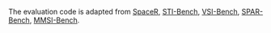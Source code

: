 The evaluation code is adapted from [SpaceR](https://github.com/OuyangKun10/SpaceR), [STI-Bench](https://github.com/MINT-SJTU/STI-Bench), [VSI-Bench](https://github.com/vision-x-nyu/thinking-in-space), [SPAR-Bench](https://github.com/fudan-zvg/SPAR), [MMSI-Bench](https://github.com/InternRobotics/MMSI-Bench).